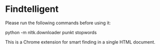 Findtelligent
=============

Please run the following commands before using it:

python -m nltk.downloader punkt stopwords

This is a Chrome extension for smart finding in a single HTML document.
